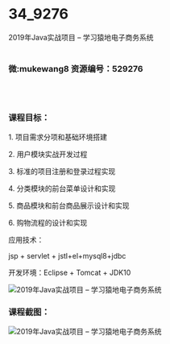 # 34_9276
2019年Java实战项目 – 学习猿地电子商务系统
<br/></br>
<h3>微:mukewang8 资源编号：529276</h3>
<br/></br>
<h3>课程目标：</h3>
<p>1. 项目需求分项和基础环境搭建</p>
<p>2. 用户模块实战开发过程</p>
<p>3. 标准的项目注册和登录过程实现</p>
<p>4. 分类模块的前台菜单设计和实现</p>
<p>5. 商品模块和前台商品展示设计和实现</p>
<p>6. 购物流程的设计和实现</p>
<p>应用技术：</p>
<p>jsp + servlet + jstl+el+mysql8+jdbc</p>
<p>开发环境：Eclipse + Tomcat + JDK10</p>
<p><img src="https://www.ko996.com/wp-content/uploads/img/2019/12/356-37-300x236.jpg" alt="2019年Java实战项目 – 学习猿地电子商务系统"></p>
<h3>课程截图：</h3>
<p><img src="https://www.ko996.com/wp-content/uploads/img/2019/12/11111-39.jpg" alt="2019年Java实战项目 – 学习猿地电子商务系统"></p>
<p>&nbsp;</p>
